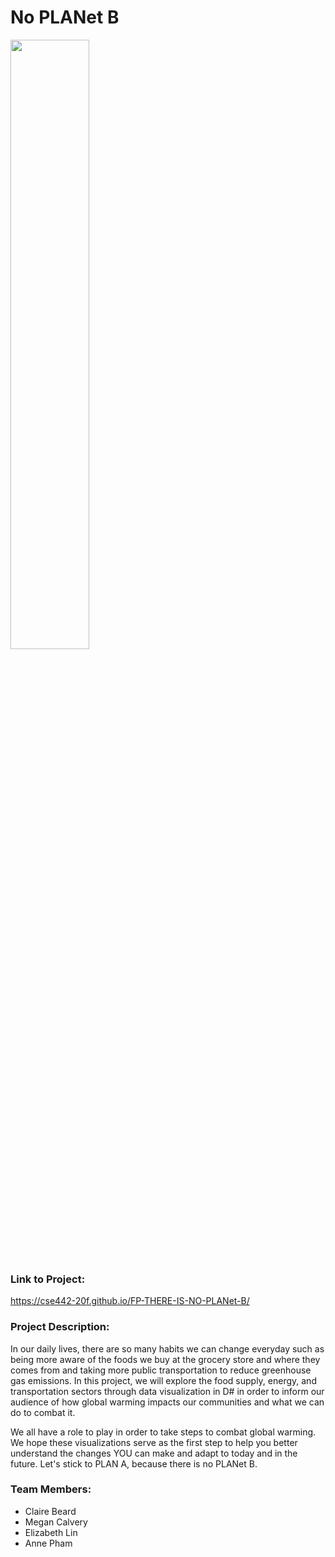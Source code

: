 
# No PLANet B
 
<img src="https://github.com/cse442-20f/FP-THERE-IS-NO-PLANet-B/blob/master/docs/blue.png?raw=true" width="50%" float="right"/>

### Link to Project:
https://cse442-20f.github.io/FP-THERE-IS-NO-PLANet-B/

### Project Description:
In our daily lives, there are so many habits we can change everyday such as being more aware of the foods we buy at the grocery store and where they comes from and taking more public transportation to reduce greenhouse gas emissions. In this project, we will explore the food supply, energy, and transportation sectors through data visualization in D# in order to inform our audience of how global warming impacts our communities and what we can do to combat it.

We all have a role to play in order to take steps to combat global warming. We hope these visualizations serve as the first step to help you better understand the changes YOU can make and adapt to today and in the future. Let's stick to PLAN A, because there is no PLANet B.

### Team Members:
* Claire Beard  
* Megan Calvery  
* Elizabeth Lin  
* Anne Pham

